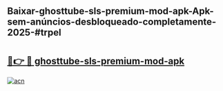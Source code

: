 ## Baixar-ghosttube-sls-premium-mod-apk-Apk-sem-anúncios-desbloqueado-completamente-2025-#trpel

# <h2><a href="https://ainizakaria.my?title=ghosttube-sls-premium-mod-apk&ref=20M">🔗👉 🔴 ghosttube-sls-premium-mod-apk</a></h2>

[![acn](https://github.com/user-attachments/assets/0f9c940e-d8b0-45ae-aac7-cd30a18b3e1c)](https://ainizakaria.my?title=ghosttube-sls-premium-mod-apk&ref=20M)

